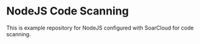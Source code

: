 # NodeJS Code Scanning

This is example repository for NodeJS configured with SoarCloud for code scanning.
